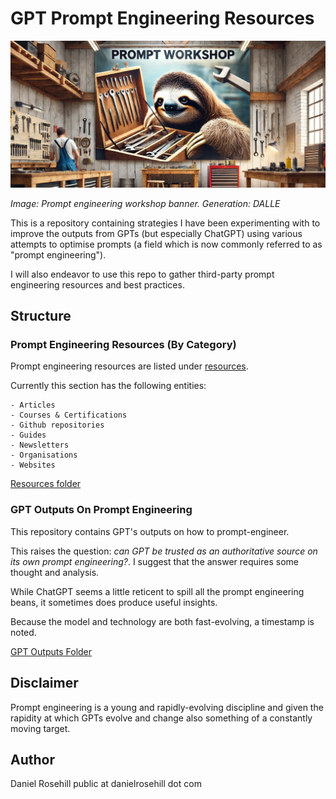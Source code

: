 # GPT Prompt Engineering Resources

![GPT Prompt Engineering](/images/banner.webp)

*Image: Prompt engineering workshop banner. Generation: DALLE*

This is a repository containing strategies I have been experimenting with to improve the outputs from GPTs (but especially ChatGPT) using various attempts to optimise prompts (a field which is now commonly referred to as "prompt engineering").

I will also endeavor to use this repo to gather third-party prompt engineering resources and best practices. 

## Structure


### Prompt Engineering Resources (By Category)

Prompt engineering resources are listed under [resources](/Resources).

Currently this section has the following entities:

```
- Articles
- Courses & Certifications
- Github repositories
- Guides
- Newsletters
- Organisations
- Websites
```
[Resources folder](/resources)

### GPT Outputs On Prompt Engineering

This repository contains GPT's outputs on how to prompt-engineer.

This raises the question: *can GPT be trusted as an authoritative source on its own prompt engineering?*. I suggest that the answer requires some thought and analysis. 

While ChatGPT seems a little reticent to spill all the prompt engineering beans, it sometimes does produce useful insights. 

Because the model and technology are both fast-evolving, a timestamp is noted. 

[GPT Outputs Folder](/GPT-Outputs)

## Disclaimer

Prompt engineering is a young and rapidly-evolving discipline and given the rapidity at which GPTs evolve and change also something of a constantly moving target. 

## Author

Daniel Rosehill
public at danielrosehill dot com
